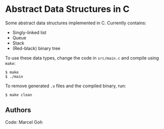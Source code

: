 # Abstract Data Structures in C
Some abstract data structures implemented in C. Currently contains:  
+ Singly-linked list
+ Queue
+ Stack
+ (Red-black) binary tree

To use these data types, change the code in `src/main.c` and compile using `make`:  
```
$ make
$ ./main
```
To remove generated `.o` files and the compiled binary, run:
```
$ make clean
```

## Authors
Code: Marcel Goh  
